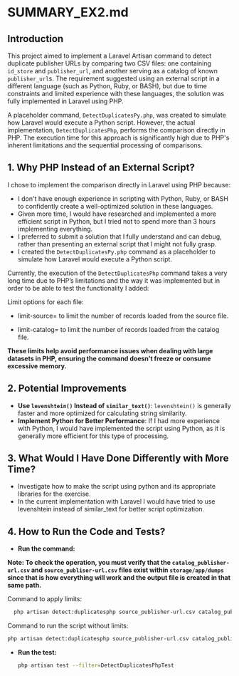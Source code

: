# **SUMMARY_EX2.md**

## **Introduction**
This project aimed to implement a Laravel Artisan command to detect duplicate publisher URLs by comparing two CSV files: one containing `id_store` and `publisher_url`, and another serving as a catalog of known `publisher_url`s. The requirement suggested using an external script in a different language (such as Python, Ruby, or BASH), but due to time constraints and limited experience with these languages, the solution was fully implemented in Laravel using PHP. 

A placeholder command, `DetectDuplicatesPy.php`, was created to simulate how Laravel would execute a Python script. However, the actual implementation, `DetectDuplicatesPhp`, performs the comparison directly in PHP. The execution time for this approach is significantly high due to PHP's inherent limitations and the sequential processing of comparisons.

## **1. Why PHP Instead of an External Script?**
I chose to implement the comparison directly in Laravel using PHP because:
- I don't have enough experience in scripting with Python, Ruby, or BASH to confidently create a well-optimized solution in these languages.
- Given more time, I would have researched and implemented a more efficient script in Python, but I tried not to spend more than 3 hours implementing everything.
- I preferred to submit a solution that I fully understand and can debug, rather than presenting an external script that I might not fully grasp.
- I created the `DetectDuplicatesPy.php` command as a placeholder to simulate how Laravel would execute a Python script.

Currently, the execution of the `DetectDuplicatesPhp` command takes a very long time due to PHP’s limitations and the way it was implemented but in order to be able to test the functionality I added:

Limit options for each file:

- limit-source= to limit the number of records loaded from the source file.

- limit-catalog= to limit the number of records loaded from the catalog file.

**These limits help avoid performance issues when dealing with large datasets in PHP, ensuring the command doesn’t freeze or consume excessive memory.**


## **2. Potential Improvements**

- **Use `levenshtein()` Instead of `similar_text()`**: `levenshtein()` is generally faster and more optimized for calculating string similarity.
- **Implement Python for Better Performance**: If I had more experience with Python, I would have implemented the script using Python, as it is generally more efficient for this type of processing.

## **3. What Would I Have Done Differently with More Time?**
- Investigate how to make the script using python and its appropriate libraries for the exercise.
- In the current implementation with Laravel I would have tried to use levenshtein instead of similar_text for better script optimization.

## **4. How to Run the Code and Tests?**
- **Run the command:**

**Note: To check the operation, you must verify that the `catalog_publisher-url.csv` and `source_publiser-url.csv` files exist within `storage/app/dumps` since that is how everything will work and the output file is created in that same path.**

Command to apply limits:
```bash
  php artisan detect:duplicatesphp source_publisher-url.csv catalog_publisher-url.csv output.csv --limit-source=1000 --limit-catalog=1000
```

Command to run the script without limits:
  ```bash
  php artisan detect:duplicatesphp source_publisher-url.csv catalog_publisher-url.csv output.csv
  ```
- **Run the test:**
  ```bash
  php artisan test --filter=DetectDuplicatesPhpTest
  ```

